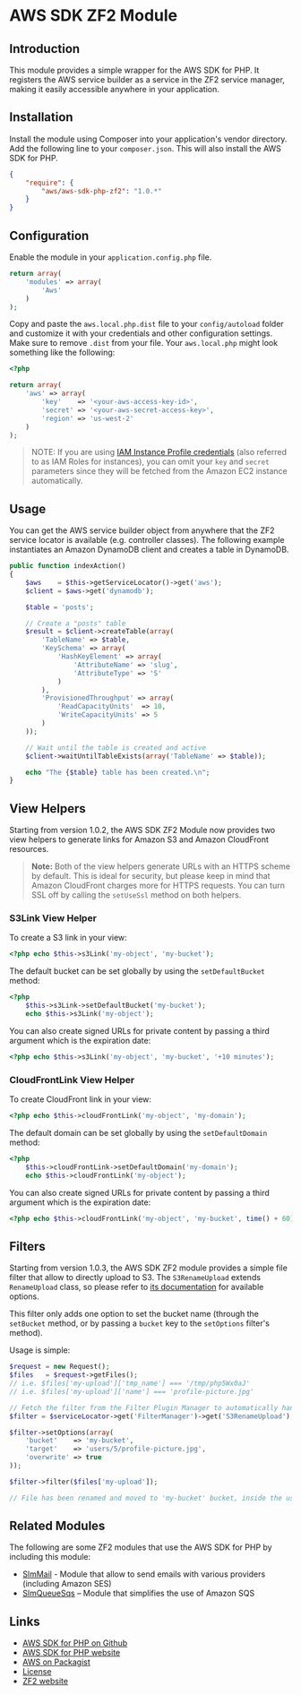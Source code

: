 # AWS SDK ZF2 Module

## Introduction

This module provides a simple wrapper for the AWS SDK for PHP. It registers the AWS service builder as a service in the
ZF2 service manager, making it easily accessible anywhere in your application.

## Installation

Install the module using Composer into your application's vendor directory. Add the following line to your
`composer.json`. This will also install the AWS SDK for PHP.

```json
{
    "require": {
        "aws/aws-sdk-php-zf2": "1.0.*"
    }
}
```

## Configuration

Enable the module in your `application.config.php` file.

```php
return array(
    'modules' => array(
        'Aws'
    )
);
```

Copy and paste the `aws.local.php.dist` file to your `config/autoload` folder and customize it with your credentials and
other configuration settings. Make sure to remove `.dist` from your file. Your `aws.local.php` might look something like
the following:

```php
<?php

return array(
    'aws' => array(
        'key'    => '<your-aws-access-key-id>',
        'secret' => '<your-aws-secret-access-key>',
        'region' => 'us-west-2'
    )
);
```

> NOTE: If you are using [IAM Instance Profile
credentials](http://docs.aws.amazon.com/AWSEC2/latest/UserGuide/UsingIAM.html#UsingIAMrolesWithAmazonEC2Instances)
(also referred to as IAM Roles for instances), you can omit your `key` and `secret` parameters since they will be
fetched from the Amazon EC2 instance automatically.

## Usage

You can get the AWS service builder object from anywhere that the ZF2 service locator is available (e.g. controller
classes). The following example instantiates an Amazon DynamoDB client and creates a table in DynamoDB.

```php
public function indexAction()
{
    $aws    = $this->getServiceLocator()->get('aws');
    $client = $aws->get('dynamodb');

    $table = 'posts';

    // Create a "posts" table
    $result = $client->createTable(array(
        'TableName' => $table,
        'KeySchema' => array(
            'HashKeyElement' => array(
                'AttributeName' => 'slug',
                'AttributeType' => 'S'
            )
        ),
        'ProvisionedThroughput' => array(
            'ReadCapacityUnits'  => 10,
            'WriteCapacityUnits' => 5
        )
    ));

    // Wait until the table is created and active
    $client->waitUntilTableExists(array('TableName' => $table));

    echo "The {$table} table has been created.\n";
}
```

## View Helpers

Starting from version 1.0.2, the AWS SDK ZF2 Module now provides two view helpers to generate links for Amazon S3 and
Amazon CloudFront resources.

> **Note:** Both of the view helpers generate URLs with an HTTPS scheme by default. This is ideal for security, but
please keep in mind that Amazon CloudFront charges more for HTTPS requests. You can turn SSL off by calling the
`setUseSsl` method on both helpers.

### S3Link View Helper

To create a S3 link in your view:

```php
<?php echo $this->s3Link('my-object', 'my-bucket');
```

The default bucket can be set globally by using the `setDefaultBucket` method:

```php
<?php
    $this->s3Link->setDefaultBucket('my-bucket');
    echo $this->s3Link('my-object');
```

You can also create signed URLs for private content by passing a third argument which is the expiration date:

```php
<?php echo $this->s3Link('my-object', 'my-bucket', '+10 minutes');
```

### CloudFrontLink View Helper

To create CloudFront link in your view:

```php
<?php echo $this->cloudFrontLink('my-object', 'my-domain');
```

The default domain can be set globally by using the `setDefaultDomain` method:

```php
<?php
    $this->cloudFrontLink->setDefaultDomain('my-domain');
    echo $this->cloudFrontLink('my-object');
```

You can also create signed URLs for private content by passing a third argument which is the expiration date:

```php
<?php echo $this->cloudFrontLink('my-object', 'my-bucket', time() + 60);
```

## Filters

Starting from version 1.0.3, the AWS SDK ZF2 module provides a simple file filter that allow to directly upload to
S3. The `S3RenameUpload` extends `RenameUpload` class, so please refer to [its documentation](http://framework.zend.com/manual/2.2/en/modules/zend.filter.file.rename-upload.html#zend-filter-file-rename-upload)
for available options.

This filter only adds one option to set the bucket name (through the `setBucket` method, or by passing a `bucket` key
to the `setOptions` filter's method).

Usage is simple:

```php
$request = new Request();
$files   = $request->getFiles();
// i.e. $files['my-upload']['tmp_name'] === '/tmp/php5Wx0aJ'
// i.e. $files['my-upload']['name'] === 'profile-picture.jpg'

// Fetch the filter from the Filter Plugin Manager to automatically handle dependencies
$filter = $serviceLocator->get('FilterManager')->get('S3RenameUpload');

$filter->setOptions(array(
    'bucket'    => 'my-bucket',
    'target'    => 'users/5/profile-picture.jpg',
    'overwrite' => true
));

$filter->filter($files['my-upload']);

// File has been renamed and moved to 'my-bucket' bucket, inside the users/5 path
```

## Related Modules

The following are some ZF2 modules that use the AWS SDK for PHP by including this module:

* [SlmMail](https://github.com/juriansluiman/SlmMail) - Module that allow to send emails with various providers
  (including Amazon SES)
* [SlmQueueSqs](https://github.com/juriansluiman/SlmQueueSqs) – Module that simplifies the use of Amazon SQS

## Links

* [AWS SDK for PHP on Github](http://github.com/aws/aws-sdk-php)
* [AWS SDK for PHP website](http://aws.amazon.com/sdkforphp/)
* [AWS on Packagist](https://packagist.org/packages/aws)
* [License](http://aws.amazon.com/apache2.0/)
* [ZF2 website](http://framework.zend.com)
